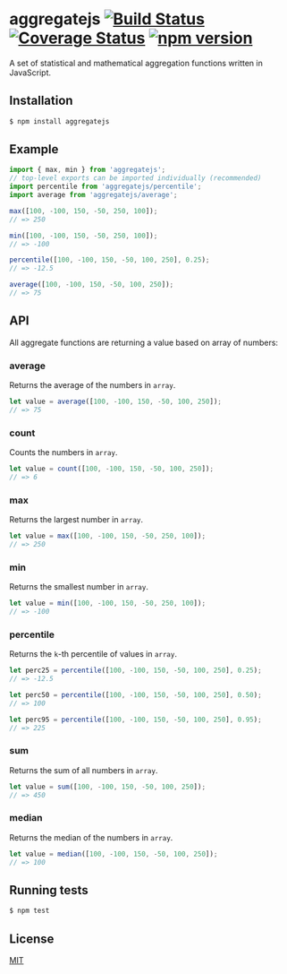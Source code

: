 # aggregatejs [![Build Status](https://travis-ci.org/yefremov/aggregatejs.svg?branch=master)](https://travis-ci.org/yefremov/aggregatejs) [![Coverage Status](https://coveralls.io/repos/github/yefremov/aggregatejs/badge.svg?branch=master)](https://coveralls.io/github/yefremov/aggregatejs?branch=master) [![npm version](https://badge.fury.io/js/aggregatejs.svg)](https://badge.fury.io/js/aggregatejs)

A set of statistical and mathematical aggregation functions written in JavaScript.

## Installation

```bash
$ npm install aggregatejs
```

## Example

```js
import { max, min } from 'aggregatejs';
// top-level exports can be imported individually (recommended)
import percentile from 'aggregatejs/percentile';
import average from 'aggregatejs/average';

max([100, -100, 150, -50, 250, 100]);
// => 250

min([100, -100, 150, -50, 250, 100]);
// => -100

percentile([100, -100, 150, -50, 100, 250], 0.25);
// => -12.5

average([100, -100, 150, -50, 100, 250]);
// => 75

```

## API

All aggregate functions are returning a value based on array of numbers:

### average

Returns the average of the numbers in `array`.

```js
let value = average([100, -100, 150, -50, 100, 250]);
// => 75
```

### count

Counts the numbers in `array`.

```js
let value = count([100, -100, 150, -50, 100, 250]);
// => 6
```

### max

Returns the largest number in `array`.

```js
let value = max([100, -100, 150, -50, 250, 100]);
// => 250
```

### min

Returns the smallest number in `array`.

```js
let value = min([100, -100, 150, -50, 250, 100]);
// => -100
```

### percentile

Returns the `k`-th percentile of values in `array`.

```js
let perc25 = percentile([100, -100, 150, -50, 100, 250], 0.25);
// => -12.5

let perc50 = percentile([100, -100, 150, -50, 100, 250], 0.50);
// => 100

let perc95 = percentile([100, -100, 150, -50, 100, 250], 0.95);
// => 225
```

### sum

Returns the sum of all numbers in `array`.

```js
let value = sum([100, -100, 150, -50, 100, 250]);
// => 450
```

### median

Returns the median of the numbers in `array`.

```js
let value = median([100, -100, 150, -50, 100, 250]);
// => 100
```

## Running tests

```bash
$ npm test
```

## License

[MIT](LICENSE)
